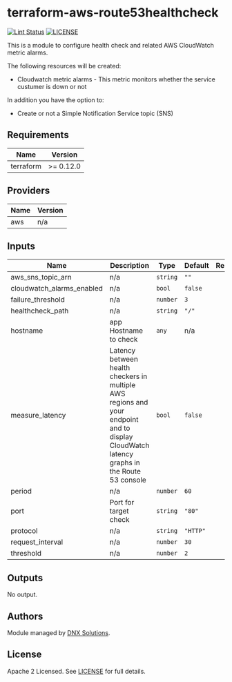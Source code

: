 # terraform-aws-route53healthcheck

[![Lint Status](https://github.com/DNXLabs/terraform-aws-route53healthcheck/workflows/Lint/badge.svg)](https://github.com/DNXLabs/terraform-aws-route53healthcheck/actions)
[![LICENSE](https://img.shields.io/github/license/DNXLabs/terraform-aws-route53healthcheck)](https://github.com/DNXLabs/terraform-aws-route53healthcheck/blob/master/LICENSE)

This is a module to configure health check and related AWS CloudWatch metric alarms.

The following resources will be created:

 - Cloudwatch metric alarms - This metric monitors whether the service custumer is down or not

In addition you have the option to:

 - Create or not a Simple Notification Service topic (SNS)

<!--- BEGIN_TF_DOCS --->

## Requirements

| Name | Version |
|------|---------|
| terraform | >= 0.12.0 |

## Providers

| Name | Version |
|------|---------|
| aws | n/a |

## Inputs

| Name | Description | Type | Default | Required |
|------|-------------|------|---------|:--------:|
| aws\_sns\_topic\_arn | n/a | `string` | `""` | no |
| cloudwatch\_alarms\_enabled | n/a | `bool` | `false` | no |
| failure\_threshold | n/a | `number` | `3` | no |
| healthcheck\_path | n/a | `string` | `"/"` | no |
| hostname | app Hostname to check | `any` | n/a | yes |
| measure\_latency | Latency between health checkers in multiple AWS regions and your endpoint and to display CloudWatch latency graphs in the Route 53 console | `bool` | `false` | no |
| period | n/a | `number` | `60` | no |
| port | Port for target check | `string` | `"80"` | no |
| protocol | n/a | `string` | `"HTTP"` | no |
| request\_interval | n/a | `number` | `30` | no |
| threshold | n/a | `number` | `2` | no |

## Outputs

No output.

<!--- END_TF_DOCS --->

## Authors

Module managed by [DNX Solutions](https://github.com/DNXLabs).

## License

Apache 2 Licensed. See [LICENSE](https://github.com/DNXLabs/terraform-aws-route53healthcheck/blob/master/LICENSE) for full details.
